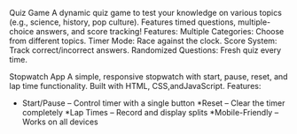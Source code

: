 Quiz Game
A dynamic quiz game to test your knowledge on various topics (e.g., science, history, pop culture). Features timed questions, multiple-choice answers, and score tracking!
Features:
 Multiple Categories: Choose from different topics.
 Timer Mode: Race against the clock.
 Score System: Track correct/incorrect answers.
 Randomized Questions: Fresh quiz every time.

Stopwatch App
A simple, responsive stopwatch with start, pause, reset, and lap time functionality. Built with HTML, CSS,andJavaScript.
Features:
* Start/Pause – Control timer with a single button
*Reset – Clear the timer completely
*Lap Times – Record and display splits
*Mobile-Friendly – Works on all devices
